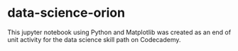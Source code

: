 # data-science-orion
This jupyter notebook using Python and Matplotlib was created as an end of unit activity for the data science skill path on Codecademy.
